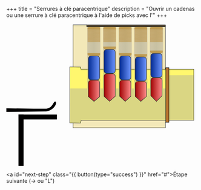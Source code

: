 +++
title = "Serrures à clé paracentrique"
description = "Ouvrir un cadenas ou une serrure à clé paracentrique à l'aide de picks avec l'"
+++

<svg version="1.1" viewBox="800 0 670 500" xmlns="http://www.w3.org/2000/svg">
  <defs>
    <linearGradient id="gutter">
      <stop stop-color="#999492" offset="0"/>
      <stop stop-color="#818181" stop-opacity=".96" offset=".5"/>
      <stop stop-color="#999492" stop-opacity=".92" offset="1"/>
    </linearGradient>
    <linearGradient id="active-pin">
      <stop stop-color="#a00000" offset="0"/>
      <stop stop-color="#ff8d8d" offset="1"/>
    </linearGradient>
    <linearGradient id="passive-pin">
      <stop stop-color="#002891" offset="0"/>
      <stop stop-color="#6e96ff" offset="1"/>
    </linearGradient>
    <linearGradient id="greyish-blue">
      <stop stop-color="#2f4366" offset="0"/>
      <stop stop-color="#9399c7" offset="1"/>
    </linearGradient>
    <linearGradient id="bluepin1" x1="1086.8" x2="1129.1" y1="155.77" y2="155.77" gradientUnits="userSpaceOnUse" href="#passive-pin"/>
    <linearGradient id="bluepin2" x1="1142.3" x2="1183.2" y1="132.91" y2="132.91" gradientUnits="userSpaceOnUse" href="#passive-pin"/>
    <linearGradient id="bluepin3" x1="1196.5" x2="1238.6" y1="155.71" y2="155.71" gradientUnits="userSpaceOnUse" href="#passive-pin"/>
    <linearGradient id="bluepin4" x1="1251.3" x2="1293.5" y1="159.53" y2="159.53" gradientUnits="userSpaceOnUse" href="#passive-pin"/>
    <linearGradient id="bluepin5" x1="1306.1" x2="1348.3" y1="147" y2="147" gradientUnits="userSpaceOnUse" href="#passive-pin"/>
    <linearGradient id="redpin1" x1="1086.8" x2="1129.1" y1="236.57" y2="236.57" gradientUnits="userSpaceOnUse" href="#active-pin"/>
    <linearGradient id="redpin2" x1="1141.7" x2="1183.9" y1="225.18" y2="225.18" gradientUnits="userSpaceOnUse" href="#active-pin"/>
    <linearGradient id="redpin3" x1="1196.5" x2="1238.7" y1="236.55" y2="236.55" gradientUnits="userSpaceOnUse" href="#active-pin"/>
    <linearGradient id="redpin4" x1="1251.3" x2="1293.5" y1="238.47" y2="238.47" gradientUnits="userSpaceOnUse" href="#active-pin"/>
    <linearGradient id="redpin5" x1="1306.1" x2="1348.3" y1="232.16" y2="232.16" gradientUnits="userSpaceOnUse" href="#active-pin"/>
    <linearGradient id="gutter1" x1="1084.3" x2="1130.8" y1="114.92" y2="114.92" gradientUnits="userSpaceOnUse" href="#gutter"/>
    <linearGradient id="gutter2" x1="1139.7" x2="1185.8" y1="114.92" y2="114.92" gradientUnits="userSpaceOnUse" href="#gutter"/>
    <linearGradient id="gutter3" x1="1194.5" x2="1240.7" y1="114.92" y2="114.92" gradientUnits="userSpaceOnUse" href="#gutter"/>
    <linearGradient id="gutter4" x1="1249.3" x2="1295.5" y1="114.92" y2="114.92" gradientUnits="userSpaceOnUse" href="#gutter"/>
    <linearGradient id="gutter5" x1="1304.1" x2="1350.2" y1="114.92" y2="114.92" gradientUnits="userSpaceOnUse" href="#gutter"/>
    <linearGradient id="pickhandle1" x1="18.041" x2="442.06" y1="201" y2="361" gradientUnits="userSpaceOnUse" href="#greyish-blue"/>
  </defs>
  <g id="outside-lock">
    <path d="m1034.3 4.468h48.192v6.083h276.11v148.45l21.338 17.699v148.45l-21.338 21.696v19.412h-324.3z" fill="#f3e8b8" stroke="#272727" stroke-width="1.3764"/>
    <path id="cylinder" d="m1022.9 152.14v196.89l37.685 0.57301c0.69853-3.2247 1.2647-6.4722 1.8857-9.7101h396.06v-179.76h-396.66c-0.43102-2.4728-0.82965-4.9425-1.2919-7.418z" fill="#fff76e" stroke="#272727" stroke-width="1.376"/>
    <g stroke-width="5.3344">
      <rect x="1304.1" y="11.759" width="46.148" height="216.23" fill="url(#gutter5)" opacity=".4"/>
      <rect x="1249.3" y="11.759" width="46.148" height="216.26" fill="url(#gutter4)" opacity=".4"/>
      <rect x="1194.5" y="11.759" width="46.148" height="216.29" fill="url(#gutter3)" opacity=".4"/>
      <rect x="1139.7" y="11.759" width="46.148" height="216.31" fill="url(#gutter2)" opacity=".4"/>
      <rect x="1084.3" y="11.759" width="46.148" height="216.34" fill="url(#gutter1)" opacity=".4"/>
      <path d="m1023.4 348.37 36.578 0.56748c0.69854-3.2247 1.2303-6.4479 1.8514-9.6858l395.95-0.0387v-158.12l-87.634 0.34397 0.5767 46.537-347.2 0.16802z" fill="#a2a2a2" opacity=".4"/>
    </g>
    <rect x="1082.5" y="4.468" width="276.11" height="6.0831" fill="#524736" stroke="#000" stroke-linecap="round" stroke-width="1.3764"/>
    <rect x="1360" y="154.96" width="11.137" height="191.98" fill="#bf7932" stroke="#000" stroke-linecap="round" stroke-width="1.376"/>
  </g>
  <g fill="none" stroke="#b77916">
    <path id="springbottom5" d="m1312.3 104.1 30.824-0.0319-32.503-0.38247 34.128-0.0267-35.424-0.38727 36.612-0.0213-37.569-0.39262 38.465-0.016-39.261-0.39795 40.032-0.011-40.614-0.40274 41.177-6e-3 -41.817-0.40808 42.338-1e-4 -42.858-0.41341 43.233 5e-3 -43.68-0.41821 43.972 0.011-44.238-0.42354 44.238 0.016-44.284-0.42888 44.284-0.016-44.284-0.3958 44.284-0.0534-44.284-0.36273 44.284-0.0837-44.284-0.32967 44.284-0.11686-44.284-0.29659 44.284-0.1499-44.284-0.26351 44.284-0.18244-44.284-0.23098 44.284-0.2155-44.284-0.19791 44.284-0.24858-44.284-0.16483 44.284-0.28165-44.284-0.13172 44.284-0.31472-44.284-0.0987 44.284-0.3478-44.284-0.0657 44.284-0.38087-44.284-0.0319" stroke-width=".16648px"/>
    <path id="spring5" d="m1349.2 20.613-44.207 0.74696 44.207 0.29678-44.207 0.73845 44.207 0.3053-44.207 0.72993 44.207 0.31381-44.207 0.72142 44.207 0.32232-44.207 0.71291 44.207 0.33084-44.207 0.70439 44.207 0.33935-44.207 0.69588 44.207 0.34786-44.207 0.68737 44.207 0.35637-44.207 0.67886 44.207 0.36489-44.207 0.67034 44.207 0.3734-44.207 0.66183 44.207 0.38191-44.207 0.65332 44.207 0.39043-44.207 0.6448 44.207 0.39894-44.207 0.63629 44.207 0.40745-44.207 0.62778 44.207 0.41596-44.207 0.61926 44.207 0.42448-44.207 0.61075 44.207 0.43299-44.207 0.60224 44.207 0.4415-44.207 0.59372 44.207 0.45002-44.207 0.58521 44.207 0.45853-44.207 0.5767 44.207 0.46704-44.207 0.56818 44.207 0.47556-44.207 0.55967 44.207 0.48407-44.207 0.55116 44.207 0.49258-44.207 0.54265 44.207 0.5011-44.207 0.53413 44.207 0.50961-44.207 0.52562 44.207 0.51812-44.207 0.51711 44.207 0.52664-44.207 0.50859 44.207 0.53515-44.207 0.50008 44.207 0.54366-44.207 0.49157 44.207 0.55218-44.207 0.48305 44.207 0.56069-44.207 0.47454 44.207 0.5692-44.207 0.46603 44.207 0.57771-44.207 0.45752 44.207 0.58623-44.207 0.449 44.207 0.59474-44.207 0.44049 44.207 0.60325-44.207 0.43198 44.207 0.61177-44.207 0.42346 44.207 0.62028-44.207 0.41495 44.207 0.62879-44.207 0.40644 44.207 0.63731-44.207 0.39792 44.207 0.64582-44.207 0.38941" stroke-width=".22372px"/>
    <path id="springtop5" d="m1312.3 11.322 30.824 0.03207-32.503 0.38247 34.128 0.0267-35.424 0.38727 36.612 0.02134-37.569 0.3926 38.465 0.01597-39.261 0.39794 40.032 0.01101-40.614 0.40274 41.177 0.0055-41.817 0.40807 42.338 1.1e-4 -42.858 0.41341 43.233-0.0055-43.68 0.41822 43.972-0.01101-44.238 0.42354 44.238-0.01597-44.284 0.42888 44.284 0.01597-44.284 0.39581 44.284 0.04804-44.284 0.36273 44.284 0.08369-44.284 0.32966 44.284 0.11686-44.284 0.29659 44.284 0.14989-44.284 0.26352 44.284 0.18243-44.284 0.23098 44.284 0.21551-44.284 0.1979 44.284 0.24858-44.284 0.16483 44.284 0.28166-44.284 0.13172 44.284 0.31472-44.284 0.09869 44.284 0.3478-44.284 0.06566 44.284 0.38087-44.284 0.03207" stroke-width=".16648px"/>
    <path id="springbottom4" d="m1257.5 116.63 30.824-0.0321-32.503-0.38246 34.128-0.0267-35.424-0.38727 36.612-0.0213-37.569-0.39261 38.465-0.016-39.261-0.39794 40.032-0.011-40.614-0.40274 41.177-6e-3 -41.817-0.40807 42.338-1.1e-4 -42.858-0.41341 43.233 6e-3 -43.68-0.41821 43.972 0.011-44.238-0.42355 44.238 0.016-44.284-0.42888 44.284-0.016-44.284-0.39581 44.284-0.0533-44.284-0.36275 44.284-0.0837-44.284-0.32967 44.284-0.11686-44.284-0.29659 44.284-0.14989-44.284-0.26352 44.284-0.18297-44.284-0.23098 44.284-0.2155-44.284-0.19791 44.284-0.24857-44.284-0.16485 44.284-0.28164-44.284-0.13173 44.284-0.31472-44.284-0.0987 44.284-0.3478-44.284-0.0656 44.284-0.38086-44.284-0.0321" stroke-width=".16648px"/>
    <path id="spring4" d="m1294.5 20.613-44.207 0.74696 44.207 0.28854-44.207 0.74692 44.207 0.28858-44.207 0.74687 44.207 0.28863-44.207 0.74683 44.207 0.28867-44.207 0.74678 44.207 0.28872-44.207 0.74674 44.207 0.28876-44.207 0.7467 44.207 0.2888-44.207 0.74665 44.207 0.28885-44.207 0.74661 44.207 0.28889-44.207 0.74656 44.207 0.28894-44.207 0.74652 44.207 0.28898-44.207 0.74648 44.207 0.28902-44.207 0.74643 44.207 0.28907-44.207 0.74639 44.207 0.28911-44.207 0.74634 44.207 0.28916-44.207 0.7463 44.207 0.2892-44.207 0.74626 44.207 0.28924-44.207 0.74621 44.207 0.28929-44.207 0.74617 44.207 0.28933-44.207 0.74612 44.207 0.28938-44.207 0.74608 44.207 0.28942-44.207 0.74604 44.207 0.28946-44.207 0.74599 44.207 0.28951-44.207 0.74595 44.207 0.28955-44.207 0.74591 44.207 0.2896-44.207 0.74586 44.207 0.28964-44.207 0.74582 44.207 0.28968-44.207 0.74577 44.207 0.28973-44.207 0.74573 44.207 0.28977-44.207 0.74569 44.207 0.28982-44.207 0.74564 44.207 0.28986-44.207 0.7456 44.207 0.2899-44.207 0.74555 44.207 0.28995-44.207 0.74551 44.207 0.28999-44.207 0.74547 44.207 0.29004-44.207 0.74542 44.207 0.29008-44.207 0.74538 44.207 0.29012-44.207 0.74534 44.207 0.29017-44.207 0.74529 44.207 0.29021-44.207 0.74525 44.207 0.29026-44.207 0.74521 44.207 0.29029-44.207 0.74516 44.207 0.29034-44.207 0.74512" stroke-width=".22372px"/>
    <path id="springtop4" d="m1257.5 11.322 30.824 0.03207-32.503 0.38247 34.128 0.0267-35.424 0.38727 36.612 0.02134-37.569 0.3926 38.465 0.01597-39.261 0.39794 40.032 0.01101-40.614 0.40274 41.177 0.0055-41.817 0.40807 42.338 1.1e-4 -42.858 0.41341 43.233-0.0055-43.68 0.41822 43.972-0.01101-44.238 0.42354 44.238-0.01597-44.284 0.42888 44.284 0.01597-44.284 0.39581 44.284 0.04804-44.284 0.36273 44.284 0.08369-44.284 0.32966 44.284 0.11686-44.284 0.29659 44.284 0.14989-44.284 0.26352 44.284 0.18243-44.284 0.23098 44.284 0.21551-44.284 0.1979 44.284 0.24858-44.284 0.16483 44.284 0.28166-44.284 0.13172 44.284 0.31472-44.284 0.09869 44.284 0.3478-44.284 0.06566 44.284 0.38087-44.284 0.03207" stroke-width=".16648px"/>
    <path id="springbottom3" d="m1202.6 112.84 30.824-0.0319-32.503-0.38195 34.128-0.0267-35.424-0.38728 36.612-0.0213-37.569-0.3926 38.465-0.016-39.261-0.39794 40.032-0.011-40.614-0.40275 41.177-5e-3 -41.817-0.40807 42.338-1.1e-4 -42.858-0.41342 43.233 6e-3 -43.68-0.4182 43.972 0.011-44.238-0.42356 44.238 0.016-44.284-0.42888 44.284-0.016-44.284-0.39581 44.284-0.0533-44.284-0.36273 44.284-0.0837-44.284-0.32966 44.284-0.11686-44.284-0.29658 44.284-0.14991-44.284-0.2635 44.284-0.18297-44.284-0.23098 44.284-0.21551-44.284-0.1979 44.284-0.24859-44.284-0.16483 44.284-0.28166-44.284-0.13172 44.284-0.31474-44.284-0.0987 44.284-0.34779-44.284-0.0657 44.284-0.38087-44.284-0.0321" stroke-width=".16648px"/>
    <path id="spring3" d="m1239.7 20.613-44.207 0.74696 44.207 0.29686-44.207 0.73845 44.207 0.30537-44.207 0.72993 44.207 0.31388-44.207 0.72142 44.207 0.3224-44.207 0.71291 44.207 0.33091-44.207 0.70439 44.207 0.33942-44.207 0.69588 44.207 0.34794-44.207 0.68737 44.207 0.35645-44.207 0.67886 44.207 0.36496-44.207 0.67034 44.207 0.37348-44.207 0.66183 44.207 0.38199-44.207 0.65332 44.207 0.3905-44.207 0.6448 44.207 0.39902-44.207 0.63629 44.207 0.40753-44.207 0.62778 44.207 0.41604-44.207 0.61926 44.207 0.42456-44.207 0.61075 44.207 0.43307-44.207 0.60224 44.207 0.44158-44.207 0.59372 44.207 0.45009-44.207 0.58521 44.207 0.45861-44.207 0.5767 44.207 0.46712-44.207 0.56818 44.207 0.47563-44.207 0.55967 44.207 0.48415-44.207 0.55116 44.207 0.49266-44.207 0.54265 44.207 0.50117-44.207 0.53413 44.207 0.50969-44.207 0.52562 44.207 0.5182-44.207 0.51711 44.207 0.52671-44.207 0.50859 44.207 0.53522-44.207 0.50008 44.207 0.54374-44.207 0.49157 44.207 0.55225-44.207 0.48305 44.207 0.56076-44.207 0.47454 44.207 0.56928-44.207 0.46603 44.207 0.57779-44.207 0.45752 44.207 0.5863-44.207 0.449 44.207 0.59482-44.207 0.44049 44.207 0.60333-44.207 0.43198 44.207 0.61184-44.207 0.42346 44.207 0.62036-44.207 0.41495 44.207 0.62887-44.207 0.40644 44.207 0.63738-44.207 0.39792 44.207 0.6459-44.207 0.38941" stroke-width=".22372px"/>
    <path id="springtop3" d="m1202.6 11.322 30.824 0.03207-32.503 0.38247 34.128 0.0267-35.424 0.38727 36.612 0.02134-37.569 0.3926 38.465 0.01597-39.261 0.39794 40.032 0.01101-40.614 0.40274 41.177 0.0055-41.817 0.40807 42.338 1.1e-4 -42.858 0.41341 43.233-0.0055-43.68 0.41822 43.972-0.01101-44.238 0.42354 44.238-0.01597-44.284 0.42888 44.284 0.01597-44.284 0.39581 44.284 0.04804-44.284 0.36273 44.284 0.08369-44.284 0.32966 44.284 0.11686-44.284 0.29659 44.284 0.14989-44.284 0.26352 44.284 0.18243-44.284 0.23098 44.284 0.21551-44.284 0.1979 44.284 0.24858-44.284 0.16483 44.284 0.28166-44.284 0.13172 44.284 0.31472-44.284 0.09869 44.284 0.3478-44.284 0.06566 44.284 0.38087-44.284 0.03207" stroke-width=".16648px"/>
    <path id="springbottom2" d="m1147.9 90.013 30.824-0.0321-32.503-0.38247 34.128-0.0267-35.424-0.38727 36.612-0.0213-37.569-0.3926 38.465-0.016-39.261-0.39794 40.032-0.011-40.614-0.40274 41.177-5e-3 -41.817-0.40807 42.338-1.1e-4 -42.858-0.41341 43.233 5e-3 -43.68-0.41822 43.972 0.011-44.237-0.42354 44.237 0.016-44.284-0.42888 44.284-0.016-44.284-0.39581 44.284-0.0534-44.284-0.36275 44.284-0.0837-44.284-0.32967 44.284-0.11686-44.284-0.29659 44.284-0.14989-44.284-0.26352 44.284-0.18297-44.284-0.23097 44.284-0.21551-44.284-0.1979 44.284-0.24858-44.284-0.16483 44.284-0.28166-44.284-0.13172 44.284-0.31474-44.284-0.0987 44.284-0.34781-44.284-0.0657 44.284-0.38087-44.284-0.0321" stroke-width=".16648px"/>
    <path id="spring2" d="m1184.9 20.613-44.207 0.74696 44.207 0.29798-44.207 0.73845 44.207 0.3065-44.207 0.72993 44.207 0.31501-44.207 0.72142 44.207 0.32352-44.207 0.71291 44.207 0.33204-44.207 0.70439 44.207 0.34055-44.207 0.69588 44.207 0.34906-44.207 0.68737 44.207 0.35758-44.207 0.67886 44.207 0.36609-44.207 0.67034 44.207 0.3746-44.207 0.66183 44.207 0.38312-44.207 0.65332 44.207 0.39163-44.207 0.6448 44.207 0.40014-44.207 0.63629 44.207 0.40866-44.207 0.62778 44.207 0.41717-44.207 0.61926 44.207 0.42568-44.207 0.61075 44.207 0.43419-44.207 0.60224 44.207 0.44271-44.207 0.59372 44.207 0.45122-44.207 0.58521 44.207 0.45973-44.207 0.5767 44.207 0.46825-44.207 0.56818 44.207 0.47676-44.207 0.55967 44.207 0.48527-44.207 0.55116 44.207 0.49379-44.207 0.54265 44.207 0.5023-44.207 0.53413 44.207 0.51081-44.207 0.52562 44.207 0.51933-44.207 0.51711 44.207 0.52784-44.207 0.50859 44.207 0.53635-44.207 0.50008 44.207 0.54486-44.207 0.49157 44.207 0.55338-44.207 0.48305 44.207 0.56189-44.207 0.47454 44.207 0.5704-44.207 0.46603 44.207 0.57892-44.207 0.45751 44.207 0.58743-44.207 0.449 44.207 0.59594-44.207 0.44049 44.207 0.60446-44.207 0.43198 44.207 0.61297-44.207 0.42346 44.207 0.62148-44.207 0.41495 44.207 0.63-44.207 0.40644 44.207 0.63851-44.207 0.39792 44.207 0.64702-44.207 0.38941" stroke-width=".22372px"/>
    <path id="springtop2" d="m1147.9 11.322 30.824 0.03207-32.503 0.38247 34.128 0.0267-35.424 0.38727 36.612 0.02134-37.569 0.3926 38.465 0.01597-39.261 0.39794 40.032 0.01101-40.614 0.40274 41.177 0.0055-41.817 0.40807 42.338 1.1e-4 -42.858 0.41341 43.233-0.0055-43.68 0.41822 43.972-0.01101-44.237 0.42354 44.237-0.01597-44.284 0.42888 44.284 0.01597-44.284 0.39581 44.284 0.04804-44.284 0.36273 44.284 0.08369-44.284 0.32966 44.284 0.11686-44.284 0.29659 44.284 0.14989-44.284 0.26352 44.284 0.18243-44.284 0.23098 44.284 0.21551-44.284 0.1979 44.284 0.24858-44.284 0.16483 44.284 0.28166-44.284 0.13172 44.284 0.31472-44.284 0.09869 44.284 0.3478-44.284 0.06566 44.284 0.38087-44.284 0.03207" stroke-width=".16648px"/>
    <path id="springbottom1" d="m1092.5 112.88 30.824-0.0319-32.503-0.38193 34.128-0.0267-35.424-0.38727 36.612-0.0213-37.569-0.39262 38.465-0.016-39.261-0.39795 40.032-0.011-40.614-0.40275 41.177-6e-3 -41.817-0.40809 42.338-9e-5 -42.858-0.41342 43.233 6e-3 -43.68-0.41822 43.972 0.011-44.237-0.42355 44.237 0.016-44.284-0.42888 44.284-0.016-44.284-0.39581 44.284-0.0534-44.284-0.36274 44.284-0.0838-44.284-0.32966 44.284-0.11686-44.284-0.29659 44.284-0.14989-44.284-0.26406 44.284-0.18243-44.284-0.23098 44.284-0.21551-44.284-0.1979 44.284-0.24859-44.284-0.16483 44.284-0.28164-44.284-0.13173 44.284-0.31472-44.284-0.0987 44.284-0.3478-44.284-0.0657 44.284-0.38087-44.284-0.0319" stroke-width=".16648px"/>
    <path id="spring1" d="m1129.5 20.613-44.207 0.74696 44.207 0.29671-44.207 0.73845 44.207 0.30522-44.207 0.72993 44.207 0.31373-44.207 0.72142 44.207 0.32225-44.207 0.71291 44.207 0.33076-44.207 0.70439 44.207 0.33927-44.207 0.69588 44.207 0.34779-44.207 0.68737 44.207 0.3563-44.207 0.67886 44.207 0.36481-44.207 0.67034 44.207 0.37333-44.207 0.66183 44.207 0.38184-44.207 0.65332 44.207 0.39035-44.207 0.6448 44.207 0.39886-44.207 0.63629 44.207 0.40738-44.207 0.62778 44.207 0.41589-44.207 0.61926 44.207 0.4244-44.207 0.61075 44.207 0.43292-44.207 0.60224 44.207 0.44143-44.207 0.59372 44.207 0.44994-44.207 0.58521 44.207 0.45846-44.207 0.5767 44.207 0.46697-44.207 0.56818 44.207 0.47548-44.207 0.55967 44.207 0.484-44.207 0.55116 44.207 0.49251-44.207 0.54264 44.207 0.50102-44.207 0.53413 44.207 0.50953-44.207 0.52562 44.207 0.51805-44.207 0.51711 44.207 0.52656-44.207 0.50859 44.207 0.53507-44.207 0.50008 44.207 0.54359-44.207 0.49157 44.207 0.5521-44.207 0.48305 44.207 0.56061-44.207 0.47454 44.207 0.56913-44.207 0.46603 44.207 0.57764-44.207 0.45752 44.207 0.58615-44.207 0.449 44.207 0.59467-44.207 0.44049 44.207 0.60318-44.207 0.43198 44.207 0.61169-44.207 0.42346 44.207 0.6202-44.207 0.41495 44.207 0.62872-44.207 0.40644 44.207 0.63723-44.207 0.39792 44.207 0.64574-44.207 0.38941" stroke-width=".22372px"/>
    <path id="springtop1" d="m1092.5 11.322 30.824 0.03207-32.503 0.38247 34.128 0.0267-35.424 0.38727 36.612 0.02134-37.569 0.3926 38.465 0.01597-39.261 0.39794 40.032 0.01101-40.614 0.40274 41.177 0.0055-41.817 0.40807 42.338 1.1e-4 -42.858 0.41341 43.233-0.0055-43.68 0.41822 43.972-0.01101-44.237 0.42354 44.237-0.01597-44.284 0.42888 44.284 0.01597-44.284 0.39581 44.284 0.04804-44.284 0.36273 44.284 0.08369-44.284 0.32966 44.284 0.11686-44.284 0.29659 44.284 0.14989-44.284 0.26352 44.284 0.18243-44.284 0.23098 44.284 0.21551-44.284 0.1979 44.284 0.24858-44.284 0.16483 44.284 0.28166-44.284 0.13172 44.284 0.31472-44.284 0.09869 44.284 0.3478-44.284 0.06566 44.284 0.38087-44.284 0.03207" stroke-width=".16648px"/>
  </g>
  <path id="active5" d="m1316.7 190.37h20.983c5.14 0 9.278 4.138 9.278 9.278v53.973l-19.769 19.775-19.769-19.775v-53.973c0-5.14 4.138-9.278 9.2781-9.278z" fill="url(#redpin5)" stroke="#272727" stroke-width="1.3764"/>
  <ellipse cx="1327.2" cy="197.09" rx="18.388" ry=".0053344" opacity="0" stroke-width="5.3344"/>
  <rect id="passive5" x="1307.4" y="104.89" width="39.522" height="84.221" ry="9.5041" fill="url(#bluepin5)" stroke="#272727" stroke-width="1.3928"/>
  <path id="active4" d="m1261.9 202.99h20.983c5.14 0 9.278 4.138 9.278 9.278v43.677l-19.769 17.554-19.769-17.554v-43.677c0-5.14 4.138-9.278 9.278-9.278z" fill="url(#redpin4)" stroke="#272727" stroke-width="1.3764"/>
  <ellipse cx="1272.4" cy="209.71" rx="18.388" ry=".0053344" opacity="0" stroke-width="5.3344"/>
  <rect id="passive4" x="1252.6" y="117.42" width="39.522" height="84.221" ry="9.5041" fill="url(#bluepin4)" stroke="#272727" stroke-width="1.3928"/>
  <path id="active3" d="m1207.1 199.15h20.983c5.14 0 9.278 4.138 9.278 9.278v46.743l-19.769 18.323-19.769-18.323v-46.743c0-5.14 4.138-9.278 9.278-9.278z" fill="url(#redpin3)" stroke="#272727" stroke-width="1.3764"/>
  <ellipse cx="1217.6" cy="206.11" rx="18.388" ry=".0053344" opacity="0" stroke-width="5.3344"/>
  <rect id="passive3" x="1197.8" y="113.59" width="39.522" height="84.221" ry="9.5041" fill="url(#bluepin3)" stroke="#272727" stroke-width="1.3928"/>
  <path id="active2" d="m1152.3 176.4h20.983c5.14 0 9.278 4.138 9.278 9.278v69.779l-19.769 17.697-19.769-17.697v-69.779c0-5.14 4.138-9.278 9.278-9.278z" fill="url(#redpin2)" stroke="#272727" stroke-width="1.3764"/>
  <ellipse cx="1162.7" cy="182.88" rx="18.388" ry=".0053344" opacity="0" stroke-width="5.3344"/>
  <rect id="passive2" x="1143" y="90.793" width="39.522" height="84.221" ry="9.5041" fill="url(#bluepin2)" stroke="#272727" stroke-width="1.3928"/>
  <path id="active1" d="m1097.5 199.19h20.983c5.14 0 9.278 4.138 9.278 9.278v48.32l-19.769 16.747-19.769-16.747v-48.32c0-5.14 4.138-9.278 9.278-9.278z" fill="url(#redpin1)" stroke="#272727" stroke-width="1.3764"/>
  <ellipse cx="1108" cy="206.19" rx="18.388" ry=".0053344" opacity="0" stroke-width="5.3344"/>
  <rect id="passive1" x="1088.2" y="113.67" width="39.522" height="84.221" ry="9.5041" fill="url(#bluepin1)" stroke="#272727" stroke-width="1.3928"/>
  <g id="hook-pick">
    <path id="hook-pick-head" d="m896 299-251.58-3v16.175l291-3.3154c29.769-0.39231 45.6-30.14 36.696-35.14-8.9051 0-8.179 25.706-36.696 25.391z" fill="#010000" stroke-width="3.8755"/>
    <rect id="hook-pick-handle" x="5" y="285.5" width="641" height="35.241" ry="20" fill="url(#pickhandle1)" stroke="#272727" stroke-width="1.9377"/>
  </g>
  <g id="torsion-wrench" fill="#010000" stroke-width="3.8755">
    <rect id="torsion-wrench-head" x="842.6" y="319.77" width="135.02" height="17.133"/>
    <rect id="torsion-wrench-handle" x="842.6" y="319.77" width="17.937" height="425.13"/>
  </g>
  <g id="bind">
    <path d="m36 0c-3.5872 2.4233-8.1846 4.2187-10.678 0.29368-3.0267 4.12-8.4096 3.9462-11.303-0.10834-2.8122 5.809-7.6515 3.23-10.672 0.78977-0.35491 6.8413-0.38806 7.997-3.4121 10.646 3.6184 1.4949 3.6985 2.9251 4.5211 9.0196 3.6365-2.8671 7.4665-3.4645 10.105 1.4294 2.8023-2.9643 7.2674-3.3137 10.78 0.0791 2.9232-3.7354 7.7516-3.1176 10.542-0.12794 0.81089-6.1728 0.81032-8.0773 3.5175-11.18-3.8329-1.7359-2.9057-4.7503-3.4007-10.84zm-1.6671 3.6514c0.45493 3.031 1.6001 6.128 2.9676 7.5497-1.2949 1.1224-2.2055 4.8066-2.6777 6.8409-2.8704-2.3293-7.1531-1.6476-9.5628 1.2621-2.7883-3.1779-6.626-3.5681-9.7606-0.52336-2.7941-3.1961-7.0077-3.1062-9.8153-1.8601-0.62103-2.177-1.0541-3.9407-2.8662-5.7196 1.2819-0.92606 2.1202-4.2884 2.116-6.2768 2.6181 2.0122 7.8207 1.7983 9.9152-1.837 2.7848 3.7218 8.0646 2.5956 9.889 0.0826 2.6199 2.5488 7.2602 2.3183 9.7947 0.48142z" color="#000000" color-rendering="auto" dominant-baseline="auto" fill="#f59700" image-rendering="auto" shape-rendering="auto" solid-color="#000000" stroke="#000" stroke-linecap="round" stroke-width=".45256" style="font-feature-settings:normal;font-variant-alternates:normal;font-variant-caps:normal;font-variant-ligatures:normal;font-variant-numeric:normal;font-variant-position:normal;isolation:auto;mix-blend-mode:normal;shape-padding:0;text-decoration-color:#000000;text-decoration-line:none;text-decoration-style:solid;text-indent:0;text-orientation:mixed;text-transform:none;white-space:normal"/>
    <text x="983.10211" y="184.06306" fill="#ffa411" font-family="sans-serif" font-size="6px" letter-spacing="0px" stroke="#000000" stroke-width=".3" text-align="center" text-anchor="middle" word-spacing="0px" style="line-height:1.25" xml:space="preserve"><tspan x="20" y="12.5" fill="#ffa411" font-family="sans-serif" font-size="6px" font-weight="bold" stroke="#000000" stroke-width=".3">Accroche</tspan></text>
  </g>
</svg>

<a id="next-step" class="{{ button(type="success") }}" href="#">Étape suivante (→ ou "L")</a>

<script>
(() => {

    const animationStyle = document.createElement('style');
    document.head.appendChild(animationStyle);

    let addKeyFrames, removeKeyFrames;

    if (CSS && CSS.supports && CSS.supports('animation: name')){
      addKeyFrames = (name, frames) => {
        const pos = animationStyle.sheet.length;
        animationStyle.sheet.insertRule(
          "@keyframes " + name + "{" + frames + "}", pos);
      };
    } else {
      addKeyFrames = (name, frames) => {
        const str = name + "{" + frames + "}";
        const pos = animationStyle.sheet.length;
        animationStyle.sheet.insertRule("@-webkit-keyframes " + str, pos);
        animationStyle.sheet.insertRule("@keyframes " + str, pos+1);
      };
    }

    if (animationStyle.sheet.cssRules) {
      removeKeyFrames = (name) => {
        for (let i=0; i<animationStyle.sheet.cssRules.length; i++) {
          if (animationStyle.sheet.cssRules[i].type = CSSRule.KEYFRAMES_RULE &&
              animationStyle.sheet.cssRules[i].name === name) {
            animationStyle.sheet.deleteRule(i);
          }
        }
      };
    }

  addKeyFrames(
    'insertWrench',
    '0%{ transform: translateX(0) }' + 
    '100%{ transform: translateX(158px) }'
  );
  addKeyFrames(
    'turnWrench',
    '0%{ transform: translateX(0) skew(0deg, 0deg) }' + 
    '100%{ transform: translateX(-60px) skew(10deg, 0deg) }'
  );
  addKeyFrames(
    'turnWrenchMore',
    '0%{ transform: translateX(-60px) skew(10deg, 0deg) }' +
    '100%{ transform: translateX(-90px) skew(15deg, 0deg) }'
  );
  addKeyFrames(
    'smallLift',
    '0%{ transform: translateY(0) }' +
    '50%{ transform: translateY(-10px) }' +
    '100%{ transform: translateY(0) }'
  );
  addKeyFrames(
    'sideEffectLiftPinFourOnPinThree',
    '0%{ transform: translateY(0) }' +
    '50%{ transform: translateY(-13px) }' +
    '100%{ transform: translateY(0) }'
  );
  addKeyFrames(
    'sideEffectLiftPinFourOnPinTwo',
    '0%{ transform: translateY(0) }' +
    '50%{ transform: translateY(-5px) }' +
    '100%{ transform: translateY(0) }'
  );
  addKeyFrames(
    'sideEffectLiftPinThreeOnPinTwo',
    '0%{ transform: translateY(0) }' +
    '50%{ transform: translateY(-9px) }' +
    '100%{ transform: translateY(0) }'
  );
  addKeyFrames(
    'turnHookPick',
    '0%{ transform: translateX(191px) skew(0deg, 0deg) }' + 
    '100%{ transform: translateX(' + (191 - 30) + 'px) skew(7deg, 0deg) }'
  );
  addKeyFrames(
    'turnPin',
    '0%{ transform: translateX(0) skew(0deg, 0deg) }' + 
    '100%{ transform: translateX(-30px) skew(7deg, 0deg) }'
  );

  const pickLocations = [
    {name: 'Out', x: 952},
    {name: 'PinOne', x: 1088, height: 39},
    {name: 'PinTwo', x: 1143, height: 16},
    {name: 'PinThree', x: 1198, height: 39},
    {name: 'PinFour', x: 1253, height: 43},
    {name: 'PinFive', x: 1308, height: 30}
  ];
  pickLocations.forEach((from) => {
    pickLocations.forEach((to) => {
      if (from.name !== to.name) {
        addKeyFrames(
          'moveFrom' + from.name + 'To' + to.name,
          '0%{ transform: translate(' + (from.x - 952) + 'px, 0) }' +
          '100%{ transform: translate(' + (to.x - 952) + 'px, 0) }'
        );
        const from_x = from.name === 'Out' ? 0 : from.x;
        const to_x = to.name === 'Out' ? 0 : to.x;
        addKeyFrames(
          'moveBindFrom' + from.name + 'To' + to.name,
          '0%{ transform: translate(' + from_x + 'px, 148px); opacity: 1 }' +
          '50%{ transform: translate(' + from_x + 'px, 148px); opacity: 1 }' +
          '75%{ transform: translate(' + from_x + 'px, 148px); opacity: 0 }' +
          '76%{ transform: translate(' + to_x + 'px, 148px); opacity: 0 }' +
          '100%{ transform: translate(' + to_x + 'px, 148px); opacity: 1 }'
        );
      }
    });
    if (from.name !== 'Out') {
      addKeyFrames(
        'tryToPush' + from.name,
        '0%{ transform: translate(' + (from.x - 952) + 'px, 0) }' +
        '50%{ transform: translate(' + (from.x - 952) + 'px, -10px) }' +
        '100%{ transform: translate(' + (from.x - 952) + 'px, 0) }'
      );
      addKeyFrames(
        'bigPush' + from.name,
        '0%{ transform: translate(' + (from.x - 952) + 'px, 0) rotate(0deg) }' +
        '100%{ transform: translate(' + (from.x - 952 - 34) + 'px, ' + (-from.height + 150) + 'px) rotate(-9deg) }'
      );
      addKeyFrames(
        'bigRelease' + from.name,
        '0%{ transform: translate(' + (from.x - 952 - 34) + 'px, ' + (-from.height + 150) + 'px) rotate(-9deg) }' +
        '100%{ transform: translate(' + (from.x - 952) + 'px, 0) rotate(0deg) }'
      );
      addKeyFrames(
        'bigLift' + from.name,
        '0%{ transform: translate(0, 0) }' +
        '100%{ transform: translate(0, ' + (-from.height) + 'px) }'
      );
      addKeyFrames(
        'bigDrop' + from.name,
        '0%{ transform: translate(0, ' + (-from.height) + 'px) }' +
        '100%{ transform: translate(0, 0) }'
      );
    }
  });

  const springs = [
    {name: 'SpringOne', big: [1.88, -9.5], small: [1.65, -8]},
    {name: 'SpringTwo', big: [1.36, -5.5], small: [1.15, -2.7], tiny: [1.26, -4.1]},
    {name: 'SpringThree', big: [1.88, -9.5], small: [1.65, -8], tiny: [1.58, -7.5]},
    {name: 'SpringFour', big: [1.97, -10.2]},
    {name: 'SpringFive', big: [1.7, -8.8], small: [1.48, -6.5]}
  ];
  springs.forEach((spring) => {
    addKeyFrames(
      'bigLift' + spring.name,
      '0%{ transform: scale(1, ' + spring.big[0] + ') translateY(' + spring.big[1] + 'px) }' +
      '100%{ transform: scale(1, 1) translateY(0) }'
    );
    addKeyFrames(
      'bigDrop' + spring.name,
      '0%{ transform: scale(1, 1) translateY(0) }' +
      '100%{ transform: scale(1, ' + spring.big[0] + ') translateY(' + spring.big[1] + 'px) }'
    );
    ['small', 'tiny'].forEach((scale) => {
      if (spring[scale] !== undefined) {
        addKeyFrames(
          '' + scale + 'Lift' + spring.name,
          '0%{ transform: scale(1, ' + spring.big[0] + ') translateY(' + spring.big[1] + 'px) }' +
          '50%{ transform: scale(1, ' + spring[scale][0] + ') translateY(' + spring[scale][1] + 'px) }' +
          '100%{ transform: scale(1, ' + spring.big[0] + ') translateY(' + spring.big[1] + 'px) }'
        );
      }
    });
  });

/*
  removeKeyFrames('XXXXX');
*/

  let step = 0;

  const animateStep = () => {
    switch (step) {

      case 1:
        document.getElementById('torsion-wrench').style.animation = 'insertWrench 2s ease-out forwards';
        document.getElementById('torsion-wrench-handle').style.animation = 'turnWrench 2s ease-in-out 2s forwards';
        document.getElementById('bind').style.animation = 'moveBindFromOutToPinFour 3s ease-out forwards';
        break;

      case 2:
        document.getElementById('hook-pick').style.animation = 'moveFromOutToPinOne 3s forwards, tryToPushPinOne 1s 3s 2 forwards';
        document.getElementById('springbottom1').style.animation = 'smallLift 1s 3s 2 forwards';
        document.getElementById('passive1').style.animation = 'smallLift 1s 3s 2 forwards';
        document.getElementById('active1').style.animation = 'smallLift 1s 3s 2 forwards';
        document.getElementById('spring1').style.animation = 'smallLiftSpringOne 1s 3s 2 forwards';
        break;

      case 3:
        document.getElementById('spring1').style.animation = undefined;
        document.getElementById('active1').style.animation = undefined;
        document.getElementById('passive1').style.animation = undefined;
        document.getElementById('springbottom1').style.animation = undefined;
        document.getElementById('hook-pick').style.animation = 'moveFromPinOneToPinTwo 1s forwards, tryToPushPinTwo 1s 1s 2 forwards';
        document.getElementById('springbottom2').style.animation = 'smallLift 1s 1s 2 forwards';
        document.getElementById('passive2').style.animation = 'smallLift 1s 1s 2 forwards';
        document.getElementById('active2').style.animation = 'smallLift 1s 1s 2 forwards';
        document.getElementById('spring2').style.animation = 'smallLiftSpringTwo 1s 1s 2 forwards';
        break;

      case 4:
        document.getElementById('spring2').style.animation = undefined;
        document.getElementById('active2').style.animation = undefined;
        document.getElementById('passive2').style.animation = undefined;
        document.getElementById('springbottom2').style.animation = undefined;
        document.getElementById('hook-pick').style.animation = 'moveFromPinTwoToPinThree 1s forwards, tryToPushPinThree 1s 1s 2 forwards';
        document.getElementById('springbottom3').style.animation = 'smallLift 1s 1s 2 forwards';
        document.getElementById('passive3').style.animation = 'smallLift 1s 1s 2 forwards';
        document.getElementById('active3').style.animation = 'smallLift 1s 1s 2 forwards';
        document.getElementById('spring3').style.animation = 'smallLiftSpringThree 1s 1s 2 forwards';
        break;

      case 5:
        document.getElementById('spring3').style.animation = undefined;
        document.getElementById('active3').style.animation = undefined;
        document.getElementById('passive3').style.animation = undefined;
        document.getElementById('springbottom3').style.animation = undefined;
        document.getElementById('hook-pick').style.animation = 'moveFromPinThreeToPinFour 1s forwards, bigPushPinFour 3s 1s forwards, bigReleasePinFour 3s 4s forwards';
        document.getElementById('spring4').style.animation = 'bigLiftSpringFour 3s 1s forwards';
        document.getElementById('springbottom4').style.animation = 'bigLiftPinFour 3s 1s forwards';
        document.getElementById('passive4').style.animation = 'bigLiftPinFour 3s 1s forwards';
        document.getElementById('active4').style.animation = 'bigLiftPinFour 3s 1s forwards, bigDropPinFour 3s 4s forwards';
        document.getElementById('bind').style.animation = 'moveBindFromPinFourToPinThree 5s forwards';
        document.getElementById('springbottom3').style.animation = 'sideEffectLiftPinFourOnPinThree 3s 2.2s forwards';
        document.getElementById('passive3').style.animation = 'sideEffectLiftPinFourOnPinThree 3s 2.2s forwards';
        document.getElementById('active3').style.animation = 'sideEffectLiftPinFourOnPinThree 3s 2.2s forwards';
        document.getElementById('spring3').style.animation = 'tinyLiftSpringThree 3s 2.2s forwards';
        document.getElementById('springbottom2').style.animation = 'sideEffectLiftPinFourOnPinTwo 3s 2.2s forwards';
        document.getElementById('passive2').style.animation = 'sideEffectLiftPinFourOnPinTwo 3s 2.2s forwards';
        document.getElementById('active2').style.animation = 'sideEffectLiftPinFourOnPinTwo 3s 2.2s forwards';
        document.getElementById('spring2').style.animation = 'tinyLiftSpringTwo 3s 2.2s forwards';
        break;

      case 6:
        document.getElementById('spring2').style.animation = undefined;
        document.getElementById('active2').style.animation = undefined;
        document.getElementById('passive2').style.animation = undefined;
        document.getElementById('springbottom2').style.animation = undefined;
        document.getElementById('spring3').style.animation = undefined;
        document.getElementById('active3').style.animation = undefined;
        document.getElementById('passive3').style.animation = undefined;
        document.getElementById('springbottom3').style.animation = undefined;
        document.getElementById('active4').style.animation = undefined;
        document.getElementById('hook-pick').style.animation = 'moveFromPinFourToPinFive 1s forwards, tryToPushPinFive 1s 1s 2 forwards';
        document.getElementById('springbottom5').style.animation = 'smallLift 1s 1s 2 forwards';
        document.getElementById('passive5').style.animation = 'smallLift 1s 1s 2 forwards';
        document.getElementById('active5').style.animation = 'smallLift 1s 1s 2 forwards';
        document.getElementById('spring5').style.animation = 'smallLiftSpringFive 1s 1s 2 forwards';
        break;

      case 7:
        document.getElementById('spring5').style.animation = undefined;
        document.getElementById('active5').style.animation = undefined;
        document.getElementById('passive5').style.animation = undefined;
        document.getElementById('springbottom5').style.animation = undefined;
        document.getElementById('hook-pick').style.animation = 'moveFromPinFiveToPinThree 1s forwards, bigPushPinThree 3s 1s forwards, bigReleasePinThree 3s 4s forwards';
        document.getElementById('spring3').style.animation = 'bigLiftSpringThree 3s 1s forwards';
        document.getElementById('springbottom3').style.animation = 'bigLiftPinThree 3s 1s forwards';
        document.getElementById('passive3').style.animation = 'bigLiftPinThree 3s 1s forwards';
        document.getElementById('active3').style.animation = 'bigLiftPinThree 3s 1s forwards, bigDropPinThree 4s 4s forwards';
        document.getElementById('bind').style.animation = 'moveBindFromPinThreeToPinFive 5s forwards';
        document.getElementById('springbottom2').style.animation = 'sideEffectLiftPinThreeOnPinTwo 3s 2.2s forwards';
        document.getElementById('passive2').style.animation = 'sideEffectLiftPinThreeOnPinTwo 3s 2.2s forwards';
        document.getElementById('active2').style.animation = 'sideEffectLiftPinThreeOnPinTwo 3s 2.2s forwards';
        break;

      case 8:
        document.getElementById('active2').style.animation = undefined;
        document.getElementById('passive2').style.animation = undefined;
        document.getElementById('springbottom2').style.animation = undefined;
        document.getElementById('active3').style.animation = undefined;
        document.getElementById('hook-pick').style.animation = 'moveFromPinThreeToPinTwo 1s forwards, tryToPushPinTwo 1s 1s 2 forwards';
        document.getElementById('springbottom2').style.animation = 'smallLift 1s 1s 2 forwards';
        document.getElementById('passive2').style.animation = 'smallLift 1s 1s 2 forwards';
        document.getElementById('active2').style.animation = 'smallLift 1s 1s 2 forwards';
        document.getElementById('spring2').style.animation = 'smallLiftSpringTwo 1s 1s 2 forwards';
        break;

      case 9:
        document.getElementById('active2').style.animation = undefined;
        document.getElementById('passive2').style.animation = undefined;
        document.getElementById('springbottom2').style.animation = undefined;
        document.getElementById('hook-pick').style.animation = 'moveFromPinTwoToPinOne 1s forwards, tryToPushPinOne 1s 1s 2 forwards';
        document.getElementById('springbottom1').style.animation = 'smallLift 1s 1s 2 forwards';
        document.getElementById('passive1').style.animation = 'smallLift 1s 1s 2 forwards';
        document.getElementById('active1').style.animation = 'smallLift 1s 1s 2 forwards';
        document.getElementById('spring1').style.animation = 'smallLiftSpringOne 1s 1s 2 forwards';
        break;

      case 10:
        document.getElementById('spring1').style.animation = undefined;
        document.getElementById('active1').style.animation = undefined;
        document.getElementById('passive1').style.animation = undefined;
        document.getElementById('springbottom1').style.animation = undefined;
        document.getElementById('hook-pick').style.animation = 'moveFromPinOneToPinFour 1s forwards, tryToPushPinFour 1s 1s forwards';
        document.getElementById('active4').style.animation = 'smallLift 1s 1s forwards';
        break;

      case 11:
        document.getElementById('active4').style.animation = undefined;
        document.getElementById('hook-pick').style.animation = 'moveFromPinFourToPinFive 1s forwards, bigPushPinFive 3s 1s forwards, bigReleasePinFive 3s 4s forwards';
        document.getElementById('spring5').style.animation = 'bigLiftSpringFive 3s 1s forwards';
        document.getElementById('springbottom5').style.animation = 'bigLiftPinFive 3s 1s forwards';
        document.getElementById('passive5').style.animation = 'bigLiftPinFive 3s 1s forwards';
        document.getElementById('active5').style.animation = 'bigLiftPinFive 3s 1s forwards, bigDropPinFive 3s 4s forwards';
        document.getElementById('bind').style.animation = 'moveBindFromPinFiveToPinOne 5s forwards';
        break;

      case 12:
        document.getElementById('active5').style.animation = undefined;
        document.getElementById('hook-pick').style.animation = 'moveFromPinFiveToPinOne 1s forwards, bigPushPinOne 3s 1s forwards, bigReleasePinOne 3s 4s forwards';
        document.getElementById('spring1').style.animation = 'bigLiftSpringOne 3s 1s forwards';
        document.getElementById('springbottom1').style.animation = 'bigLiftPinOne 3s 1s forwards';
        document.getElementById('passive1').style.animation = 'bigLiftPinOne 3s 1s forwards';
        document.getElementById('active1').style.animation = 'bigLiftPinOne 3s 1s forwards, bigDropPinOne 3s 4s forwards';
        document.getElementById('bind').style.animation = 'moveBindFromPinOneToPinTwo 5s forwards';
        break;

      case 13:
        document.getElementById('active1').style.animation = undefined;
        document.getElementById('hook-pick').style.animation = 'moveFromPinOneToPinTwo 1s forwards, bigPushPinTwo 3s 1s forwards, bigReleasePinTwo 3s 4s forwards';
        document.getElementById('spring2').style.animation = 'bigLiftSpringTwo 3s 1s forwards';
        document.getElementById('springbottom2').style.animation = 'bigLiftPinTwo 3s 1s forwards';
        document.getElementById('passive2').style.animation = 'bigLiftPinTwo 3s 1s forwards';
        document.getElementById('active2').style.animation = 'bigLiftPinTwo 3s 1s forwards, bigDropPinTwo 3s 4s forwards';
        document.getElementById('bind').style.animation = 'moveBindFromPinTwoToOut 5s forwards';
        break;

      case 14:
        for (let i=1; i<6; ++i) {
          document.getElementById('active' + i).style.animation += ', turnPin 3s forwards';
        }
        document.getElementById('hook-pick').style.animation += ', turnHookPick 3s forwards';
        document.getElementById('torsion-wrench-handle').style.animation = 'turnWrenchMore 3s forwards';
        break;

      default:
        document.getElementById('hook-pick').style.animation = undefined;
        document.getElementById('torsion-wrench').style.animation = undefined;
        document.getElementById('torsion-wrench-handle').style.animation = undefined;
        for (let i=1; i<=5; ++i) {
          document.getElementById('active' + i).style.animation = undefined;
          document.getElementById('passive' + i).style.animation = undefined;
          document.getElementById('springbottom' + i).style.animation = undefined;
          document.getElementById('spring' + i).style.animation = undefined;
        }
        step = 0;
    }
  }

  document.getElementById('spring1').style.transform="scale(1, 1.88) translateY(-9.5px)";
  document.getElementById('spring2').style.transform="scale(1, 1.36) translateY(-5.5px)";
  document.getElementById('spring3').style.transform="scale(1, 1.88) translateY(-9.5px)";
  document.getElementById('spring4').style.transform="scale(1, 1.97) translateY(-10.2px)";
  document.getElementById('spring5').style.transform="scale(1, 1.7) translateY(-8.8px)";

  const button = document.getElementById('next-step');
  button.addEventListener('click', (ev) => {
    ev.preventDefault();
    ++step;
    animateStep();
  }, false);
  window.addEventListener('keyup', (e) => {
    if (['ArrowRight', 'l'].includes(e.key)) {
      ++step;
      animateStep();
    }
  });

})();
</script>
